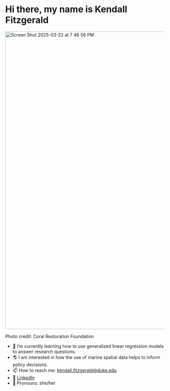 # Hi there, my name is Kendall Fitzgerald 


<img width="938" alt="Screen Shot 2025-03-22 at 7 46 56 PM" src="https://github.com/user-attachments/assets/5d0acbbb-1af6-4015-97a8-da2953ba3df2" />

Photo credit: Coral Restoration Foundation

- 🌱 I’m currently learning how to use generalized linear regression models to answer research questions. 
- 🌎 I am interested in how the use of marine spatial data helps to inform policy decisions. 
- 📫 How to reach me: [kendall.fitzgerald@duke.edu](mailto:kendall.fitzgerald@duke.edu)  
- 💼 [LinkedIn](https://www.linkedin.com/in/kendall--fitzgerald/)
- 🌊  Pronouns: she/her

